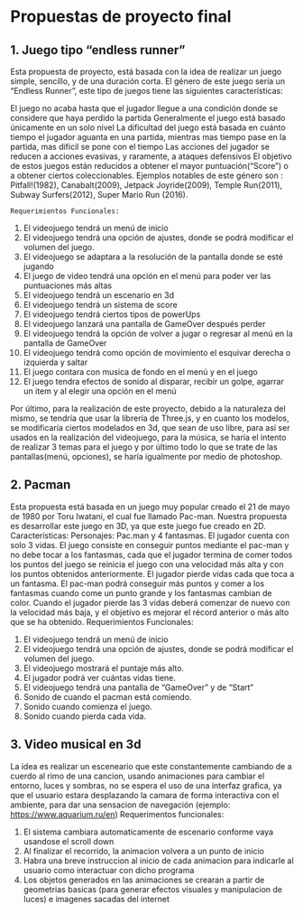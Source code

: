 # Propuestas de proyecto final
## 1. Juego tipo “endless runner”
Esta propuesta de proyecto, está basada con la idea de realizar un juego simple, sencillo, y de una duración corta. El género de este juego sería un “Endless Runner”, este tipo de juegos tiene las siguientes características: 

El juego no acaba hasta que el jugador llegue a una condición donde se considere que haya perdido la partida
Generalmente el juego está basado únicamente en un solo nivel
La dificultad del juego está basada en cuánto tiempo el jugador aguanta en una partida, mientras mas tiempo pase en la partida, mas difícil se pone con el tiempo
Las acciones del jugador se reducen a acciones evasivas, y raramente, a ataques defensivos 
El objetivo de estos juegos están reducidos a obtener el mayor puntuación(“Score”) o a obtener ciertos coleccionables.
Ejemplos notables de este género son : Pitfall!(1982), Canabalt(2009), Jetpack Joyride(2009), Temple Run(2011), Subway Surfers(2012), Super Mario Run (2016). 

    Requerimientos Funcionales:
1. El videojuego tendrá un menú de inicio
2. El videojuego tendrá una opción de ajustes, donde se podrá modificar el volumen del juego.
3. El videojuego se adaptara a la resolución de la pantalla donde se esté jugando
4. El juego de video tendrá una opción en el menú para poder ver las puntuaciones más altas
5. El videojuego tendrá un escenario en 3d
6. El videojuego tendrá un sistema de score
7. El videojuego tendrá ciertos tipos de powerUps
8. El videojuego lanzará una pantalla de GameOver después perder
9. El videojuego tendrá la opción de volver a jugar o regresar al menú en la pantalla de GameOver
10. El videojuego tendrá como opción de movimiento el esquivar derecha o izquierda y saltar
11. El juego contara con musica de fondo en el menú y en el juego
12. El juego tendra efectos de sonido al disparar, recibir un golpe, agarrar un item y al elegir una opción en el menú

Por último, para la realización de este proyecto, debido a la naturaleza del mismo, se tendría que usar la librería de Three.js, y en cuanto los modelos, se modificaría ciertos modelados en 3d, que sean de uso libre, para así ser usados en la realización del videojuego, para la música, se haría el intento de realizar 3 temas para el juego y por último todo lo que se trate de las pantallas(menú, opciones), se haría igualmente por medio de photoshop.


## 2. Pacman
Esta propuesta está basada en un juego muy popular creado el 21 de mayo de 1980 por Toru Iwatani, el cual fue llamado Pac-man.
Nuestra propuesta es desarrollar este juego en 3D, ya que este juego fue creado en 2D.
Características:
Personajes: Pac.man y 4 fantasmas.
El jugador cuenta con solo 3 vidas.
El juego consiste en conseguir puntos mediante el pac-man  y no debe tocar a los fantasmas, cada que el jugador termina de comer todos los puntos del juego se reinicia el juego con una velocidad más alta y con los puntos obtenidos anteriormente.
El jugador pierde vidas cada que toca a un fantasma.
El pac-man podrá conseguir más puntos y comer a los fantasmas cuando come un punto grande y los fantasmas cambian de color. 
Cuando el jugador pierde las 3 vidas deberá comenzar de nuevo con la velocidad más baja, y el objetivo es mejorar el récord anterior o más alto que se ha obtenido.
Requerimientos Funcionales:
1. El videojuego tendrá un menú de inicio
2. El videojuego tendrá una opción de ajustes, donde se podrá modificar el volumen del juego.
3. El videojuego mostrará el puntaje más alto.
4. El jugador podrá ver cuántas vidas tiene.
5. El videojuego tendrá una pantalla de “GameOver” y de “Start”
6. Sonido de cuando el pacman está comiendo.
7. Sonido cuando comienza el juego.
8. Sonido cuando pierda cada vida.

## 3. Video musical en 3d
La idea es realizar un esceneario que este constantemente cambiando de a cuerdo al rimo de una cancion, usando animaciones para cambiar el entorno, luces y sombras, no se espera el uso de una interfaz grafica, ya que el usuario estara desplazando la camara de forma interactiva con el ambiente, para dar una sensacion de navegación (ejemplo: https://www.aquarium.ru/en)
Requerimentos funcionales:
1. El sistema cambiara automaticamente de escenario conforme vaya usandose el scroll down
2. Al finalizar el recorrido, la animacion volvera a un punto de inicio
3. Habra una breve instruccion al inicio de cada animacion para indicarle al usuario como interactuar con dicho programa
4. Los objetos generados en las animaciones se crearan a partir de geometrias basicas (para generar efectos visuales y manipulacion de luces) e imagenes sacadas del internet
